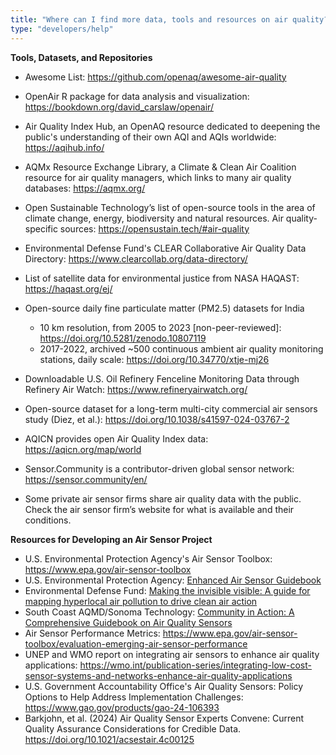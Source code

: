 ```yaml
---
title: "Where can I find more data, tools and resources on air quality?"
type: "developers/help"
---
```


<!--StartFragment-->

**Tools, Datasets, and Repositories**

- Awesome List: <https://github.com/openaq/awesome-air-quality>
- O﻿penAir R package for data analysis and visualization: https://bookdown.org/david_carslaw/openair/
- Air Quality Index Hub, an OpenAQ resource dedicated to deepening the public's understanding of their own AQI and AQIs worldwide: https://aqihub.info/
- AQMx Resource Exchange Library, a Climate & Clean Air Coalition resource for air quality managers, which links to many air quality databases: https://aqmx.org/
- Open Sustainable Technology’s list of open-source tools in the area of climate change, energy, biodiversity and natural resources. Air quality-specific sources: <https://opensustain.tech/#air-quality>
- Environmental Defense Fund's CLEAR Collaborative Air Quality Data Directory: https://www.clearcollab.org/data-directory/
- List of satellite data for environmental justice from NASA HAQAST: https://haqast.org/ej/ [](https://www.epa.gov/air-sensor-toolbox)
- Open-source daily fine particulate matter (PM2.5) datasets for India

  - 10 km resolution, from 2005 to 2023 \[non-peer-reviewed]: https://doi.org/10.5281/zenodo.10807119
  - 2017-2022, archived ~500 continuous ambient air quality monitoring stations, daily scale: https://doi.org/10.34770/xtje-mj26

- Downloadable U.S. Oil Refinery Fenceline Monitoring Data through Refinery Air Watch: https://www.refineryairwatch.org/
- Open-source dataset for a long-term multi-city commercial air sensors study (Diez, et al.): https://doi.org/10.1038/s41597-024-03767-2
- AQICN provides open Air Quality Index data: <https://aqicn.org/map/world>
- Sensor.Community is a contributor-driven global sensor network: <https://sensor.community/en/>
- Some private air sensor firms share air quality data with the public. Check the air sensor firm’s website for what is available and their conditions.

**Resources for Developing an Air Sensor Project**

- U.S. Environmental Protection Agency's Air Sensor Toolbox: <https://www.epa.gov/air-sensor-toolbox>
- [](https://www.epa.gov/air-sensor-toolbox)U.S. Environmental Protection Agency: [Enhanced Air Sensor Guidebook](https://www.epa.gov/air-sensor-toolbox/how-use-air-sensors-air-sensor-guidebook)
- Environmental Defense Fund: [Making the invisible visible: A guide for mapping hyperlocal air pollution to drive clean air action](https://www.edf.org/sites/default/files/content/making-the-invisible-visible.pdf)
- South Coast AQMD/Sonoma Technology: [Community in Action: A Comprehensive Guidebook on Air Quality Sensors](<http://www.aqmd.gov/docs/default-source/aq-spec/star-grant/community-in-action-guidebook-on-air-quality-sensors-(appendices-only).pdf>)[](https://www.c40knowledgehub.org/s/article/Making-the-invisible-visible-A-guide-for-mapping-hyperlocal-air-pollution-to-drive-clean-air-action?language=en_US)
- A﻿ir Sensor Performance Metrics: <https://www.epa.gov/air-sensor-toolbox/evaluation-emerging-air-sensor-performance>
- UNEP and WMO report on integrating air sensors to enhance air quality applications: https://wmo.int/publication-series/integrating-low-cost-sensor-systems-and-networks-enhance-air-quality-applications
- U.S. Government Accountability Office's Air Quality Sensors: Policy Options to Help Address Implementation Challenges: https://www.gao.gov/products/gao-24-106393
- Barkjohn, et al. (2024) Air Quality Sensor Experts Convene: Current Quality Assurance Considerations for Credible Data. https://doi.org/10.1021/acsestair.4c00125

<!--EndFragment-->
